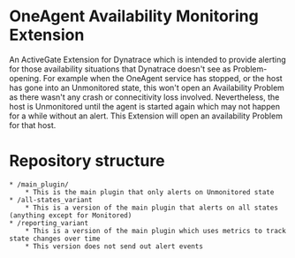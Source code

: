 # OneAgent Availability Monitoring Extension
An ActiveGate Extension for Dynatrace which is intended to provide alerting for those availability situations that Dynatrace doesn't see as Problem-opening. For example when the OneAgent service has stopped, or the host has gone into an Unmonitored state, this won't open an Availability Problem as there wasn't any crash or connecitivity loss involved. Nevertheless, the host is Unmonitored until the agent is started again which may not happen for a while without an alert. This Extension will open an availability Problem for that host.

# Repository structure
    * /main_plugin/
        * This is the main plugin that only alerts on Unmonitored state
    * /all-states_variant
        * This is a version of the main plugin that alerts on all states (anything except for Monitored)
    * /reporting_variant
        * This is a version of the main plugin which uses metrics to track state changes over time
        * This version does not send out alert events